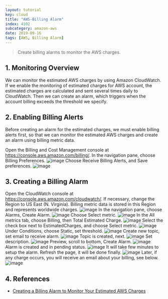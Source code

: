 ```yaml
---
layout: tutorial
key: cloud
title: "AWS-Billing Alarm"
index: 4102
subcategory: amazon-aws
date: 2019-09-16
tags: [AWS, Billing Alarm]
---
```


> Create billing alarms to monitor the AWS charges.

## 1. Monitoring Overview
We can monitor the estimated AWS charges by using Amazon CloudWatch. If we enable the monitoring of estimated charges for AWS account, the estimated charges are calculated and sent several times daily to CloudWatch. Then we can create an alarm, which triggers when the account billing exceeds the threshold we specify.

## 2. Enabling Billing Alerts
Before creating an alarm for the estimated charges, we must enable billing alerts first, so that we can monitor the estimated AWS charges and create an alarm using billing metric data.

Open the Billing and Cost Management console at https://console.aws.amazon.com/billing/. In the navigation pane, choose Billing Preferences.
![image](/assets/images/cloud/4102/billing-dashboard.png)
Choose Receive Billing Alerts, and Save preferences.
![image](/assets/images/cloud/4102/billing-preferences.png)

## 3. Creating a Billing Alarm
Open the CloudWatch console at https://console.aws.amazon.com/cloudwatch/. If necessary, change the Region to US East (N. Virginia). Billing metric data is stored in this Region and represents worldwide charges.
![image](/assets/images/cloud/4102/cloudwatch.png)
In the navigation pane, choose Alarms, Create Alarm.
![image](/assets/images/cloud/4102/alarms.png)
Choose Select metric.
![image](/assets/images/cloud/4102/select-metric.png)
In the All metrics tab, choose Billing, then Total Estimated Charge.
![image](/assets/images/cloud/4102/total-estimated-charge.png)
Select the check box next to EstimatedCharges, and choose Select metric.
![image](/assets/images/cloud/4102/estimated-charges.png)
Under Conditions, choose Static, set threshold.
![image](/assets/images/cloud/4102/threshold.png)
Create new topic, set email to receive alarm.
![image](/assets/images/cloud/4102/create-topic.png)
Topic is created, next.
![image](/assets/images/cloud/4102/create-topic-2.png)
Set description.
![image](/assets/images/cloud/4102/alarm-description.png)
Preview, scroll to bottom, Create Alarm.
![image](/assets/images/cloud/4102/preview.png)
Alarm is created and in pending status.
![image](/assets/images/cloud/4102/alarm-pending.png)
It will take few minutes to setup the alarm. Refresh the page, it will be done finally.
![image](/assets/images/cloud/4102/alarm-done.png)
Later, if any charge occurs, you will receive an email about your billing, see below.
![image](/assets/images/cloud/4102/bill_statement.png)

## 4. References
* [Creating a Billing Alarm to Monitor Your Estimated AWS Charges](https://docs.aws.amazon.com/AmazonCloudWatch/latest/monitoring/monitor_estimated_charges_with_cloudwatch.html)
